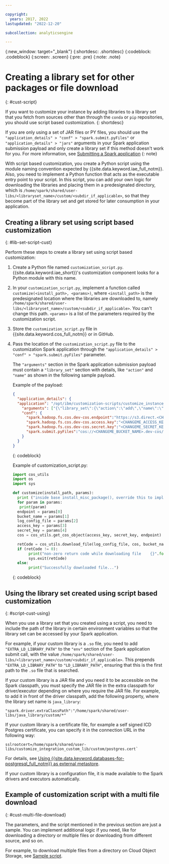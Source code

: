 ```yaml
---

copyright:
  years: 2017, 2022
lastupdated: "2022-12-20"

subcollection: analyticsengine

---
```


<!-- Attribute definitions -->
{:new_window: target="_blank"}
{:shortdesc: .shortdesc}
{:codeblock: .codeblock}
{:screen: .screen}
{:pre: .pre}
{:note: .note}

# Creating a library set for other packages or file download
{: #cust-script}

If you want to customize your instance by adding libraries to a library set that you fetch from sources other than through the `conda` or `pip` repositories, you should use script based customization.
{: shortdesc}

If you are only using a set of JAR files or PY files, you should use the `"application_details" > "conf" > "spark.submit.pyFiles"` or `"application_details" > "jars"` arguments in your Spark application submission payload and only create a library set if this method doesn't work for you.
For more information, see [Submitting a Spark application](https://cloud.ibm.com/docs/AnalyticsEngine?topic=AnalyticsEngine-spark-app-rest-api#spark-submit-app)
{: note}

With script based customization, you create a Python script using the module naming convention expected by {{site.data.keyword.iae_full_notm}}. Also, you need to implement a Python function that acts as the executable entry point to your script. In this script, you can add your own logic for downloading the libraries and placing them in a predesignated directory, which is `/home/spark/shared/user-libs/<libraryset_name>/custom/<subdir_if_applicable>`, so that they become part of the library set and get stored for later consumption in your application.

## Creating a library set using script based customization
{: #lib-set-script-cust}

Perform these steps to create a library set using script based customization:
1. Create a Python file named `customization_script.py`. {{site.data.keyword.iae_short}}'s customization component looks for a Python module with this name.
1. In your `customization_script.py`, implement a function called `customize(<install_path>, <params>)`, where `<install_path>` is the predesignated location where the libraries are downloaded to, namely `/home/spark/shared/user-libs/<libraryset_name>/custom/<subdir_if_applicable>`. You can't change this path. `<params>` is a list of the parameters required by the customization script.
1. Store the `customization_script.py` file in {{site.data.keyword.cos_full_notm}} or in GitHub.
1. Pass the location of the `customization_script.py` file to the customization Spark application through the `"application_details" > "conf" > "spark.submit.pyFiles"` parameter.

    The `"arguments"` section in the Spark application submission payload must contain a `"library_set"` section with details, like `"action"` and `"name"` as shown in the following sample payload.

    Example of the payload:
    ```json
    {
      "application_details": {
      "application": "/opt/ibm/customization-scripts/customize_instance_app.py",
        "arguments": ["{\"library_set\":{\"action\":\"add\",\"name\":\"customize_integration_custom_lib\",\"script\":{\"source\":\"py_files\",\"params\":[\"https://s3.direct.<CHANGEME_REGION>.cloud-object-storage.appdomain.cloud\",\"<CHANGEME_BUCKET_NAME>\",\"libcalc.so\",\"<CHANGEME_ACCESS_KEY>\",\"<CHANGEME_SECRET_KEY>\"]}}}"],
        "conf": {
          "spark.hadoop.fs.cos.dev-cos.endpoint":"https://s3.direct.<CHANGEME_REGION>.cloud-object-storage.appdomain.cloud",
          "spark.hadoop.fs.cos.dev-cos.access.key":"<CHANGEME_ACCESS_KEY>",
          "spark.hadoop.fs.cos.dev-cos.secret.key":"<CHANGEME_SECRET_KEY>",
          "spark.submit.pyFiles":"cos://<CHANGEME_BUCKET_NAME>.dev-cos/customization_script.py"
        }
      }
    }
    ```
    {: codeblock}

    Example of customization_script.py:
    ```python
    import cos_utils
    import os
    import sys

    def customize(install_path, params):
      print ("inside base install_misc_package(), override this to implement your own implementation.")
      for param in params:
       print(param)
      endpoint = params[0]
      bucket_name = params[1]
      log_config_file = params[2]
      access_key = params[3]
      secret_key = params[4]
      cos = cos_utils.get_cos_object(access_key, secret_key, endpoint)

      retCode = cos_utils.download_file(log_config_file, cos, bucket_name, "{}/{}".format(install_path, log_config_file))
      if (retCode != 0):
           print("non-zero return code while downloading file    {}".format(str(retCode)))
           sys.exit(retCode)
      else:
           print("Successfully downloaded file...")
    ```
    {: codeblock}

## Using the library set created using script based customization
{: #script-cust-using}

When you use a library set that you created using a script, you need to include the path of the library in certain environment variables so that the library set can be accessed by your Spark application.

For example, if your custom library is a `.so` file, you need to add `"EXTRA_LD_LIBRARY_PATH"` to the `"env"` section of the Spark application submit call, with the value `/home/spark/shared/user-libs/<libraryset_name>/custom/<subdir_if_applicable>`. This prepends `"EXTRA_LD_LIBRARY_PATH"` to `"LD_LIBRARY_PATH"`, ensuring that this is the first path to the `.so` file that is searched.


If your custom library is a JAR file and you need it to be accessible on the Spark classpath, you must specify the JAR file in the extra classpath for driver/executor depending on where you require the JAR file. For example, to add it in front of the driver classpath, add the following property, where the library set name is `java_library`:

```
"spark.driver.extraClassPath":"/home/spark/shared/user-libs/java_library/custom/*"
```

If your custom library is a certificate file, for example a self signed ICD Postgres certificate, you can specify it in the connection URL in the following way:
```
sslrootcert=/home/spark/shared/user-libs/customize_integration_custom_lib/custom/postgres.cert`
```

For details, see [Using {{site.data.keyword.databases-for-postgresql_full_notm}} as external metastore](/docs/AnalyticsEngine?topic=AnalyticsEngine-postgresql-external-metastore).


If your custom library is a configuration file, it is made available to the Spark drivers and executors automatically.

## Example of customization script with a multi file download
{: #cust-multi-file-download}

The parameters, and the script mentioned in the previous section are just a sample. You can implement additional logic if you need, like for downloading a directory or multiple files or downloading from different source, and so on.

For example, to download multiple files from a directory on Cloud Object Storage, see [Sample script](https://github.com/IBM-Cloud/IBM-Analytics-Engine/tree/master/ae-serverless/customization/multi-file-libraryset-example).

